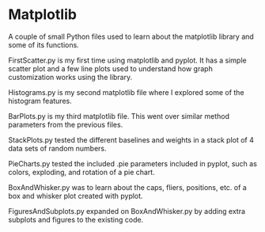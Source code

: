 # Matplotlib
A couple of small Python files used to learn about the matplotlib library and some of its functions.

FirstScatter.py is my first time using matplotlib and pyplot.  It has a simple scatter plot and a few line plots used to understand how graph customization works using the library.

Histograms.py is my second matplotlib file where I explored some of the histogram features.

BarPlots.py is my third matplotlib file.  This went over similar method parameters from the previous files.

StackPlots.py tested the different baselines and weights in a stack plot of 4 data sets of random numbers.

PieCharts.py tested the included .pie parameters included in pyplot, such as colors, exploding, and rotation of a pie chart.

BoxAndWhisker.py was to learn about the caps, fliers, positions, etc. of a box and whisker plot created with pyplot.

FiguresAndSubplots.py expanded on BoxAndWhisker.py by adding extra subplots and figures to the existing code.
